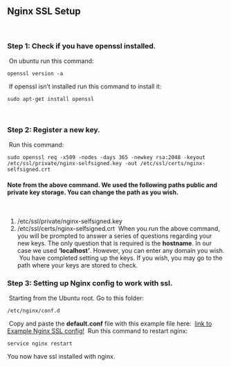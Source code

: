 ## Nginx SSL Setup

​

### Step 1: Check if you have openssl installed.

​
On ubuntu run this command:
​

```
openssl version -a
```

​
If openssl isn’t installed run this command to install it:
​

```
sudo apt-get install openssl
```

​

### Step 2: Register a new key.

​
Run this command:
​

```
sudo openssl req -x509 -nodes -days 365 -newkey rsa:2048 -keyout /etc/ssl/private/nginx-selfsigned.key -out /etc/ssl/certs/nginx-selfsigned.crt
```

#### Note from the above command. We used the following paths public and private key storage. You can change the path as you wish.

​

1.  /etc/ssl/private/nginx-selfsigned.key
2.  /etc/ssl/certs/nginx-selfsigned.crt
    ​
    When you run the above command, you will be prompted to answer a series of questions regarding your new keys. The only question that is required is the **hostname**. In our case we used **‘localhost’**. However, you can enter any domain you wish.
    ​
    You have completed setting up the keys. If you wish, you may go to the path where your keys are stored to check.
    ​

### Step 3: Setting up Nginx config to work with ssl.

​
Starting from the Ubuntu root. Go to this folder:
​

```
/etc/nginx/conf.d
```

​
Copy and paste the **default.conf** file with this example file here:
​
[link to Example Nginx SSL config!](https://github.com/tacemonster/traffic-playback/blob/ssl-capture/Capture/NGINX%20Configuration/example)
​
Run this command to restart nginx:
​

```
service nginx restart
```

You now have ssl installed with nginx.
